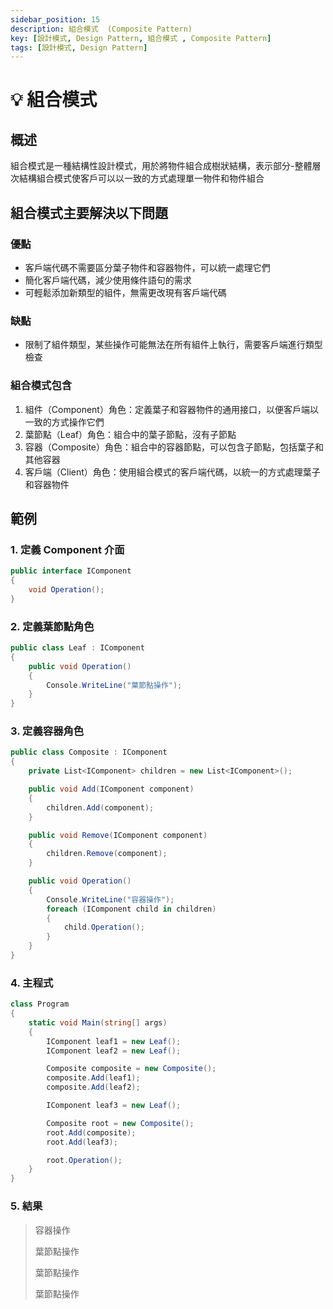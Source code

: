 ```yaml
---
sidebar_position: 15
description: 組合模式  (Composite Pattern) 
key: [設計模式, Design Pattern, 組合模式 , Composite Pattern]
tags: [設計模式, Design Pattern]
---
```


# 💡 組合模式

## 概述

組合模式是一種結構性設計模式，用於將物件組合成樹狀結構，表示部分-整體層次結構組合模式使客戶可以以一致的方式處理單一物件和物件組合

## 組合模式主要解決以下問題

### 優點

- 客戶端代碼不需要區分葉子物件和容器物件，可以統一處理它們
- 簡化客戶端代碼，減少使用條件語句的需求
- 可輕鬆添加新類型的組件，無需更改現有客戶端代碼

### 缺點

- 限制了組件類型，某些操作可能無法在所有組件上執行，需要客戶端進行類型檢查

### 組合模式包含

1. 組件（Component）角色：定義葉子和容器物件的通用接口，以便客戶端以一致的方式操作它們
2. 葉節點（Leaf）角色：組合中的葉子節點，沒有子節點
3. 容器（Composite）角色：組合中的容器節點，可以包含子節點，包括葉子和其他容器
4. 客戶端（Client）角色：使用組合模式的客戶端代碼，以統一的方式處理葉子和容器物件

## 範例

### 1. 定義 Component 介面

```csharp
public interface IComponent
{
    void Operation();
}
```

### 2. 定義葉節點角色

```csharp
public class Leaf : IComponent
{
    public void Operation()
    {
        Console.WriteLine("葉節點操作");
    }
}
```

### 3. 定義容器角色

```csharp
public class Composite : IComponent
{
    private List<IComponent> children = new List<IComponent>();

    public void Add(IComponent component)
    {
        children.Add(component);
    }

    public void Remove(IComponent component)
    {
        children.Remove(component);
    }

    public void Operation()
    {
        Console.WriteLine("容器操作");
        foreach (IComponent child in children)
        {
            child.Operation();
        }
    }
}
```

### 4. 主程式

```csharp
class Program
{
    static void Main(string[] args)
    {
        IComponent leaf1 = new Leaf();
        IComponent leaf2 = new Leaf();

        Composite composite = new Composite();
        composite.Add(leaf1);
        composite.Add(leaf2);

        IComponent leaf3 = new Leaf();

        Composite root = new Composite();
        root.Add(composite);
        root.Add(leaf3);

        root.Operation();
    }
}
```

### 5. 結果

> 容器操作
>
> 葉節點操作
>
> 葉節點操作
>
> 葉節點操作
